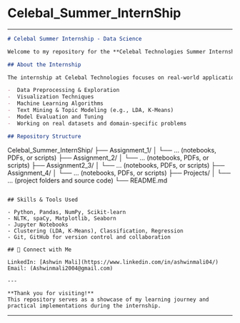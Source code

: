 # Celebal_Summer_InternShip
---

```markdown
# Celebal Summer Internship - Data Science

Welcome to my repository for the **Celebal Technologies Summer Internship** in **Data Science**. This repository contains assignments, projects, and learning resources I worked on during my internship journey at Celebal.

## About the Internship

The internship at Celebal Technologies focuses on real-world applications of **Data Science** including:

-  Data Preprocessing & Exploration  
-  Visualization Techniques  
-  Machine Learning Algorithms  
-  Text Mining & Topic Modeling (e.g., LDA, K-Means)  
-  Model Evaluation and Tuning  
-  Working on real datasets and domain-specific problems

## Repository Structure

```

Celebal\_Summer\_InternShip/
├── Assignment_1/
│   └── ... (notebooks, PDFs, or scripts)
├── Assignment_2/
│   └── ... (notebooks, PDFs, or scripts)
├── Assignment2_3/
│   └── ... (notebooks, PDFs, or scripts)
├── Assignment_4/
│   └── ... (notebooks, PDFs, or scripts)
├── Projects/
│   └── ... (project folders and source code)
└── README.md

```

## Skills & Tools Used

- Python, Pandas, NumPy, Scikit-learn  
- NLTK, spaCy, Matplotlib, Seaborn  
- Jupyter Notebooks  
- Clustering (LDA, K-Means), Classification, Regression  
- Git, GitHub for version control and collaboration

## 🔗 Connect with Me

LinkedIn: [Ashwin Mali](https://www.linkedin.com/in/ashwinmali04/)  
Email: (Ashwinmali2004@gmail.com)  

---

**Thank you for visiting!**  
This repository serves as a showcase of my learning journey and practical implementations during the internship.

```

---